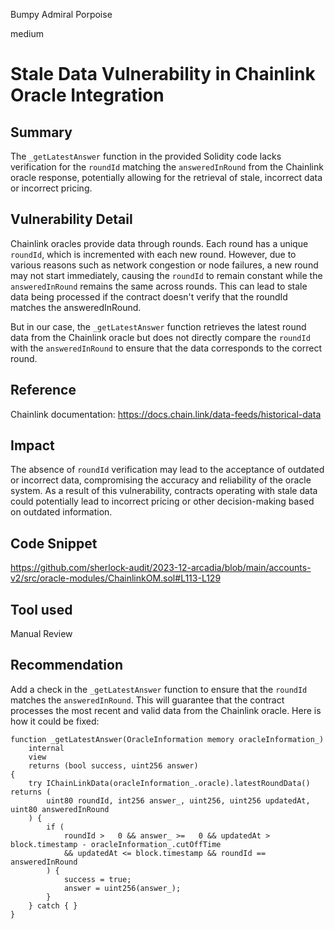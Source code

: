 Bumpy Admiral Porpoise

medium

# Stale Data Vulnerability in Chainlink Oracle Integration

## Summary

The `_getLatestAnswer` function in the provided Solidity code lacks verification for the `roundId` matching the `answeredInRound` from the Chainlink oracle response, potentially allowing for the retrieval of stale, incorrect data or incorrect pricing.

## Vulnerability Detail
Chainlink oracles provide data through rounds. Each round has a unique `roundId`, which is incremented with each new round. However, due to various reasons such as network congestion or node failures, a new round may not start immediately, causing the `roundId` to remain constant while the `answeredInRound` remains the same across rounds. This can lead to stale data being processed if the contract doesn't verify that the roundId matches the answeredInRound.

But in our case, the `_getLatestAnswer` function retrieves the latest round data from the Chainlink oracle but does not directly compare the `roundId` with the `answeredInRound` to ensure that the data corresponds to the correct round.


## Reference
Chainlink documentation: https://docs.chain.link/data-feeds/historical-data

## Impact

The absence of `roundId` verification may lead to the acceptance of outdated or incorrect data, compromising the accuracy and reliability of the oracle system. As a result of this vulnerability, contracts operating with stale data could potentially lead to incorrect pricing or other decision-making based on outdated information.

## Code Snippet
https://github.com/sherlock-audit/2023-12-arcadia/blob/main/accounts-v2/src/oracle-modules/ChainlinkOM.sol#L113-L129

## Tool used

Manual Review

## Recommendation

Add a check in the `_getLatestAnswer` function to ensure that the `roundId` matches the `answeredInRound`. This will guarantee that the contract processes the most recent and valid data from the Chainlink oracle.
Here is how it could be fixed:

```solidity
function _getLatestAnswer(OracleInformation memory oracleInformation_)
    internal
    view
    returns (bool success, uint256 answer)
{
    try IChainLinkData(oracleInformation_.oracle).latestRoundData() returns (
        uint80 roundId, int256 answer_, uint256, uint256 updatedAt, uint80 answeredInRound
    ) {
        if (
            roundId >   0 && answer_ >=   0 && updatedAt > block.timestamp - oracleInformation_.cutOffTime
            && updatedAt <= block.timestamp && roundId == answeredInRound
        ) {
            success = true;
            answer = uint256(answer_);
        }
    } catch { }
}
```
 

